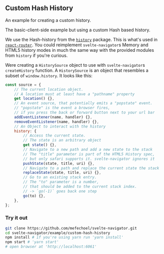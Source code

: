 ## Custom Hash History

An example for creating a custom history.

The basic-client-side example but using a custom Hash based history.

We use the Hash-history from the
[`history`](https://www.npmjs.com/package/history) package. This is what's used
in [`react-router`](https://www.npmjs.com/package/react-router). You could
reimplement `svelte-navigator`s Memory and HTML5 history modes in much the same
way with the provided modules from `history` if you're curious.

Were creating a `HistorySource` object to use with `svelte-navigator`s
`createHistory` function. A `HistorySource` is an object that resembles a subset
of `window.history`. It looks like this:

```js
const source = {
	// The current location object.
	// A location must at least have a "pathname" property
	get location() {},
	// An event source, that potentially emits a "popstate" event.
	// "popstate" is the event a browser fires,
	// if you press the back or forward button next to your url bar
	addEventListener(name, handler) {},
	removeEventListener(name, handler) {},
	// An Object to interact with the history
	history: {
		// Access the current state.
		// The state is an arbitrary object
		get state() {},
		// Navigate to a new path and add a new state to the stack
		// The "title" parameter is part of the HTML5 History spec,
		// but only safari supports it. svelte-navigator ignores it
		pushState(state, title, uri) {},
		// Navigate to a path and replace the current state the stack
		replaceState(state, title, uri) {},
		// Go to an existing stack entry.
		// The "to" parameter is a number,
		// that should be added to the current stack index.
		// -> `go(-1)` goes back one step
		go(to) {},
	},
};
```

### Try it out

```bash
git clone https://github.com/mefechoel/svelte-navigator.git
cd svelte-navigator/example/custom-hash-history
npm install # if you're using yarn run 'yarn install'
npm start # 'yarn start'
# open browser at 'http://localhost:6061'
```
